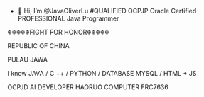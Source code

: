 - 👋 Hi, I’m @JavaOliverLu
#QUALIFIED OCPJP Oracle Certified PROFESSIONAL Java Programmer

☬☬☬☬☬FIGHT FOR HONOR☬☬☬☬☬

REPUBLIC OF CHINA

PULAU JAWA

I know JAVA / C ++ / PYTHON / DATABASE MYSQL / HTML + JS

OCPJD
AI DEVELOPER
HAORUO COMPUTER FRC7636
